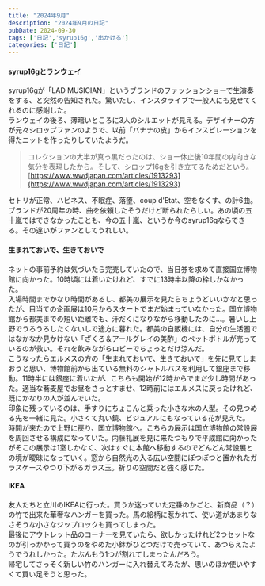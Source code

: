 ```yaml
---
title: "2024年9月"
description: "2024年9月の日記"
pubDate: 2024-09-30
tags: ['日記','syrup16g','出かける']
categories: ['日記']
---
```


#### syrup16gとランウェイ
syrup16gが「LAD MUSICIAN」というブランドのファッションショーで生演奏をする、と突然の告知された。驚いたし、インスタライブで一般人にも見せてくれるのに感謝した。  
ランウェイの後ろ、薄暗いところに3人のシルエットが見える。デザイナーの方が元々シロップファンのようで、以前「バナナの皮」からインスピレーションを得たニットを作ったりしていたようだ。  

>コレクションの大半が真っ黒だったのは、ショー休止後10年間の内向きな気分を表現したから。そして、シロップ16gを引き立てるためだという。  
>[https://www.wwdjapan.com/articles/1913293](https://www.wwdjapan.com/articles/1913293)

セトリが正常、ハピネス、不眠症、落堕、coup d'Etat、空をなくす、の計6曲。
ブランドが20周年の時、曲を依頼したそうだけど断られたらしい。あの頃の五十嵐ではできなかったことも、今の五十嵐、というか今のsyrup16gならできる。その違いがファンとしてうれしい。

#### 生まれておいで、生きておいで
ネットの事前予約は気づいたら完売していたので、当日券を求めて直接国立博物館に向かった。10時頃には着いたけれど、すでに13時半以降の枠しかなかった。  
入場時間までかなり時間があるし、都美の展示を見たらちょうどいいかなと思ったが、目当ての企画展は10月からスタートでまだ始まっていなかった。国立博物館から都美までの短い距離でも、汗だくになりながら移動したのに…。暑いし上野でうろうろしたくないしで途方に暮れた。都美の自販機には、自分の生活圏ではなかなか見かけない「ざくろ＆アールグレイの美酢」のペットボトルが売っているのが救い。それを飲みながらロビーでちょっとだけ涼んだ。  
こうなったらエルメスの方の「生まれておいで、生きておいで」を先に見てしまおうと思い、博物館前から出ている無料のシャトルバスを利用して銀座まで移動。11時半には銀座に着いたが、こちらも開始が12時からでまだ少し時間があった。適当な蕎麦屋でお昼をさっとすませ、12時前にはエルメスに戻ったけれど、既にかなりの人が並んでいた。  
印象に残っているのは、手すりにちょこんと乗った小さな木の人型。その見つめる先を一緒に見た。小さくて丸い鏡、ビジュアルにもなっている花が見えた。
時間が来たので上野に戻り、国立博物館へ。こちらの展示は国立博物館の常設展を周回させる構成になっていた。内藤礼展を見に来たつもりで平成館に向かったがそこの展示は1室しかなく、次はすぐに本館へ移動するのでどんどん常設展との境が曖昧になっていく。窓から自然光の入る広い空間にぽつぽつと置かれたガラスケースやつり下がるガラス玉。祈りの空間だと強く感じた。


#### IKEA
友人たちと立川のIKEAに行った。買うか迷っていた定番のかごと、新商品（？）の竹で出来た華奢なハンガーを買った。馬の絵柄に惹かれて、使い道があまりなさそうな小さなジップロックも買ってしまった。  
最後にアウトレット品のコーナーを見ていたら、欲しかったけれど2つセットなのが引っかかって買うのをやめた小鉢がひとつだけで売っていて、あつらえたようでうれしかった。たぶんもう1つが割れてしまったんだろう。  
帰宅してさっそく新しい竹のハンガーに入れ替えてみたが、思いのほか使いやすくて買い足そうと思った。


